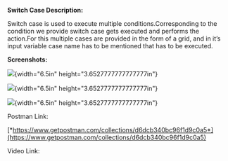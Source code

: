 **Switch Case Description:**

Switch case is used to execute multiple conditions.Corresponding to the
condition we provide switch case gets executed and performs the
action.For this multiple cases are provided in the form of a grid, and
in it’s input variable case name has to be mentioned that has to be
executed.

**Screenshots:**

![](media/image1.png){width="6.5in" height="3.6527777777777777in"}

![](media/image2.png){width="6.5in" height="3.6527777777777777in"}

![](media/image3.png){width="6.5in" height="3.6527777777777777in"}

Postman Link:

[*https://www.getpostman.com/collections/d6dcb340bc96f1d9c0a5*](https://www.getpostman.com/collections/d6dcb340bc96f1d9c0a5)

Video Link:
